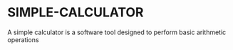 # SIMPLE-CALCULATOR
A simple calculator is a software tool designed to perform basic arithmetic operations

